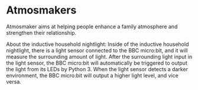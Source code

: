 # Atmosmakers
Atmosmaker aims at helping people enhance a family atmosphere and strengthen their relationship.

About the inductive household nightlight:
Inside of the inductive household nightlight, there is a light sensor connected to the BBC micro:bit, and it will measure the surrounding amount of light. After the surrounding light input in the light sensor, the BBC micro:bit will automatically be triggered to output the light from its LEDs by Python 3. When the light sensor detects a darker environment, the BBC micro:bit will output a higher light level, and vice versa.
